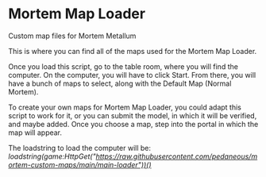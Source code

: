 # Mortem Map Loader
Custom map files for Mortem Metallum

This is where you can find all of the maps used for the Mortem Map Loader.

Once you load this script, go to the table room, where you will find the computer.
On the computer, you will have to click Start.
From there, you will have a bunch of maps to select, along with the Default Map (Normal Mortem).

To create your own maps for Mortem Map Loader, you could adapt this script to work for it, or you can submit the model, in which it will be verified, and maybe added.
Once you choose a map, step into the portal in which the map will appear.

The loadstring to load the computer will be:
*loadstring(game:HttpGet("https://raw.githubusercontent.com/pedaneous/mortem-custom-maps/main/main-loader"))()*
